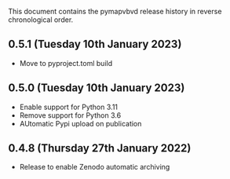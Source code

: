 This document contains the pymapvbvd release history in reverse chronological order.

0.5.1 (Tuesday 10th January 2023)
---------------------------------
- Move to pyproject.toml build

0.5.0 (Tuesday 10th January 2023)
---------------------------------
- Enable support for Python 3.11
- Remove support for Python 3.6
- AUtomatic Pypi upload on publication

0.4.8 (Thursday 27th January 2022)
----------------------------------
- Release to enable Zenodo automatic archiving 
